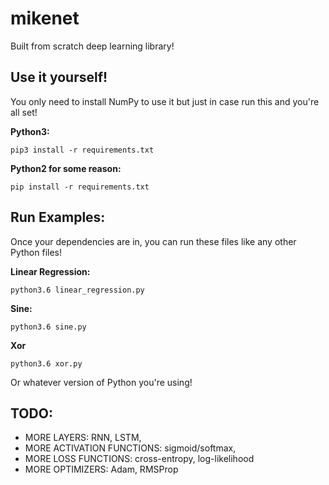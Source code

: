 # mikenet
Built from scratch deep learning library!

## Use it yourself!
You only need to install NumPy to use it but just in case run this and you're all set!

**Python3:**
```
pip3 install -r requirements.txt
```

**Python2 for some reason:**
```
pip install -r requirements.txt
```
## Run Examples:
Once your dependencies are in, you can run these files like any other Python files!

**Linear Regression:**
```
python3.6 linear_regression.py
```
**Sine:**
```
python3.6 sine.py
```

**Xor**
```
python3.6 xor.py
```

Or whatever version of Python you're using!

## TODO:
- MORE LAYERS: RNN, LSTM, 
- MORE ACTIVATION FUNCTIONS: sigmoid/softmax,
- MORE LOSS FUNCTIONS: cross-entropy, log-likelihood
- MORE OPTIMIZERS: Adam, RMSProp
